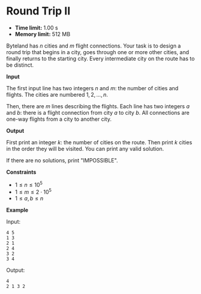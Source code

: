 # Round Trip II







* **Time limit:** 1.00 s
* **Memory limit:** 512 MB



Byteland has $n$ cities and $m$ flight connections. Your task is to design a round trip that begins in a city, goes through one or more other cities, and finally returns to the starting city. Every intermediate city on the route has to be distinct.



**Input**



The first input line has two integers $n$ and $m$: the number of cities and flights. The cities are numbered $1,2,\dots,n$.



Then, there are $m$ lines describing the flights. Each line has two integers $a$ and $b$: there is a flight connection from city $a$ to city $b$. All connections are one-way flights from a city to another city.



**Output**



First print an integer $k$: the number of cities on the route. Then print $k$ cities in the order they will be visited. You can print any valid solution.



If there are no solutions, print "IMPOSSIBLE".



**Constraints**


* $1 \le n \le 10^5$ 
* $1 \le m \le 2 \cdot 10^5$ 
* $1 \le a,b \le n$ 

**Example**



Input:

```
4 5
1 3
2 1
2 4
3 2
3 4
```



Output:

```
4
2 1 3 2
```


